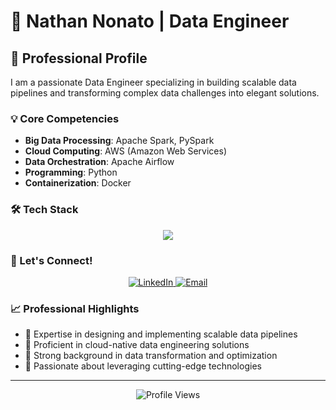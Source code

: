 # 👋 Nathan Nonato | Data Engineer

## 🚀 Professional Profile

I am a passionate Data Engineer specializing in building scalable data pipelines and transforming complex data challenges into elegant solutions.

### 💡 Core Competencies
- **Big Data Processing**: Apache Spark, PySpark
- **Cloud Computing**: AWS (Amazon Web Services)
- **Data Orchestration**: Apache Airflow
- **Programming**: Python
- **Containerization**: Docker

### 🛠 Tech Stack

<div align="center">
  <img src="https://skillicons.dev/icons?i=python,aws,docker" />
</div>

### 🤝 Let's Connect!

<div align="center">
  <a href="https://www.linkedin.com/in/nathannonatobaptista/" target="_blank">
    <img src="https://img.shields.io/badge/LinkedIn-0077B5?style=for-the-badge&logo=linkedin&logoColor=white" alt="LinkedIn"/>
  </a>
  <a href="mailto:nathan_nonato01@hotmail.com" target="_blank">
    <img src="https://img.shields.io/badge/Email-0078D4?style=for-the-badge&logo=microsoft-outlook&logoColor=white" alt="Email"/>
  </a>
</div>

### 📈 Professional Highlights

- 🔹 Expertise in designing and implementing scalable data pipelines
- 🔹 Proficient in cloud-native data engineering solutions
- 🔹 Strong background in data transformation and optimization
- 🔹 Passionate about leveraging cutting-edge technologies

---

<div align="center">
  <img src="https://komarev.com/ghpvc/?username=NathanNonato&color=blue" alt="Profile Views"/>
</div>
